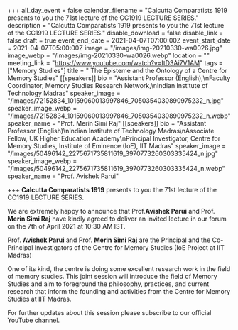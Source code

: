 +++
all_day_event = false
calendar_filename = "Calcutta Comparatists 1919 presents to you the 71st lecture of the CC1919 LECTURE SERIES."
description = "Calcutta Comparatists 1919 presents to you the 71st lecture of the CC1919 LECTURE SERIES."
disable_download = false
disable_link = false
draft = true
event_end_date = 2021-04-07T07:00:00Z
event_start_date = 2021-04-07T05:00:00Z
image = "/images/img-20210330-wa0026.jpg"
image_webp = "/images/img-20210330-wa0026.webp"
location = ""
meeting_link = "https://www.youtube.com/watch?v=ItD3Ai7V1AM"
tags = ["Memory Studies"]
title = " The Episteme and the Ontology of a Centre for Memory Studies"
[[speakers]]
bio = "Assistant Professor (English),\nFaculty Coordinator, Memory Studies Research Network,\nIndian Institute of Technology Madras"
speaker_image = "/images/72152834_10159060013997846_7050354030890975232_n.jpg"
speaker_image_webp = "/images/72152834_10159060013997846_7050354030890975232_n.webp"
speaker_name = "Prof. Merin Simi Raj"
[[speakers]]
bio = "Assistant Professor (English)\nIndian Institute of Technology Madras\nAssociate Fellow, UK Higher Education Academy\nPrincipal Investigator, Centre for Memory Studies, Institute of Eminence (IoE), IIT Madras"
speaker_image = "/images/50496142_2275671735811619_3970773260303335424_n.jpg"
speaker_image_webp = "/images/50496142_2275671735811619_3970773260303335424_n.webp"
speaker_name = "Prof.  Avishek Parui"

+++
**Calcutta Comparatists 1919** presents to you the 71st lecture of the CC1919 LECTURE SERIES.  
  
We are extremely happy to announce that Prof.**Avishek Parui** and Prof. **Merin Simi Raj** have kindly agreed to deliver an invited lecture in our forum on the 7th of April 2021 at 10:30 AM IST.  
  
Prof. **Avishek Parui** and Prof. **Merin Simi Raj** are the Principal and the Co-Principal Investigators of the Centre for Memory Studies (IoE Project at IIT Madras)

  
One of its kind, the centre is doing some excellent research work in the field of memory studies. This joint session will introduce the field of Memory Studies and aim to foreground the philosophy, practices, and current research that inform the founding and activities from the Centre for Memory Studies at IIT Madras.

For further updates about this session please subscribe to our official YouTube channel.